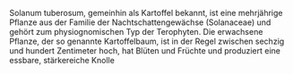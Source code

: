 Solanum tuberosum, gemeinhin als Kartoffel bekannt, ist eine mehrjährige Pflanze aus der Familie der Nachtschattengewächse (Solanaceae) und gehört zum physiognomischen Typ der Terophyten. Die erwachsene Pflanze, der so genannte Kartoffelbaum, ist in der Regel zwischen sechzig und hundert Zentimeter hoch, hat Blüten und Früchte und produziert eine essbare, stärkereiche Knolle
